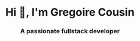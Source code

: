 <h1 align="center">Hi 👋, I'm Gregoire Cousin</h1>
<h3 align="center">A passionate fullstack developer</h3>
